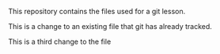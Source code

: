 This repository contains the files used for a git lesson. 

This is a change to an existing file that git has already tracked.

This is a third change to the file
